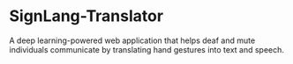 # SignLang-Translator
A deep learning-powered web application that helps deaf and mute individuals communicate by translating hand gestures into text and speech.
